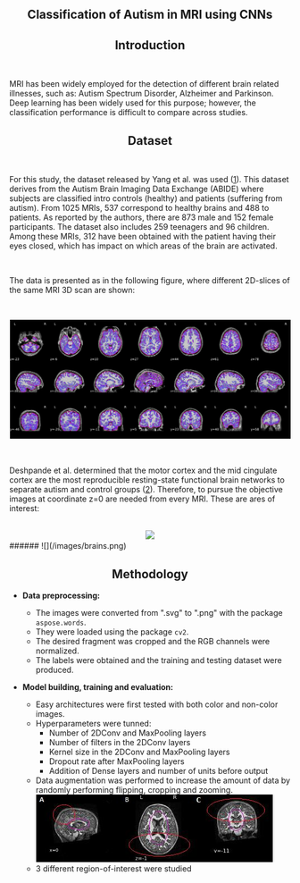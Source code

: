 <h2 align="center">Classification of Autism in MRI using CNNs</h2>

<h2 align="center">Introduction</h2>

<br>

MRI has been widely employed for the detection of different brain related illnesses, such as: Autism Spectrum Disorder, Alzheimer and Parkinson. Deep learning has been widely used for this purpose; however, the classification performance is difficult to compare across studies.
<br>

<h2 align="center">Dataset</h2>

<br>

For this study, the dataset released by Yang et al. was used (<a href="https://arxiv.org/abs/2211.12421">1</a>). This dataset derives from the Autism Brain Imaging Data Exchange (ABIDE) where subjects are classified intro controls (healthy) and patients (suffering from autism). From 1025 MRIs, 537 correspond to healthy brains and 488 to patients. As reported by the authors, there are 873 male and 152 female participants. The dataset also includes 259 teenagers and 96 children. Among these MRIs, 312 have been obtained with the patient having their eyes closed, which has impact on which areas of the brain are activated.

<br>
  
The data is presented as in the following figure, where different 2D-slices of the same MRI 3D scan are shown:

<br>

![](https://github.com/romaniegaa/Portfolio/blob/main/images/brains.png)

<br>

Deshpande et al. determined that the motor cortex and the mid cingulate cortex are the most reproducible resting-state functional brain networks to separate autism and control groups (<a href="https://www.frontiersin.org/journals/neuroscience/articles/10.3389/fnins.2017.00459/full">2</a>). Therefore, to pursue the objective images at coordinate z=0 are needed from every MRI. These are ares of interest:

<br>

<div align="center"> 
  <img src="https://images-provider.frontiersin.org/api/ipx/w=370&f=webp/https://www.frontiersin.org/files/Articles/251884/fnins-11-00459-HTML/image_m/fnins-11-00459-g008.jpg">
  </div>
###### ![](/images/brains.png)
<br>

<h2 align="center">Methodology</h2>

- **Data preprocessing:**
  - The images were converted from ".svg" to ".png" with the package ```aspose.words```.
  - They were loaded using the package ```cv2```.
  - The desired fragment was cropped and the RGB channels were normalized.
  - The labels were obtained and the training and testing dataset were produced.

- **Model building, training and evaluation:**
  - Easy architectures were first tested with both color and non-color images.
  - Hyperparameters were tunned:
    - Number of 2DConv and MaxPooling layers
    - Number of filters in the 2DConv layers
    - Kernel size in the 2DConv and MaxPooling layers
    - Dropout rate after MaxPooling layers
    - Addition of Dense layers and number of units before output
  - Data augmentation was performed to increase the amount of data by randomly performing flipping, cropping and zooming.
    <img src="https://github.com/romaniegaa/Portfolio/blob/main/images/brain_areas.png">
  - 3 different region-of-interest were studied
